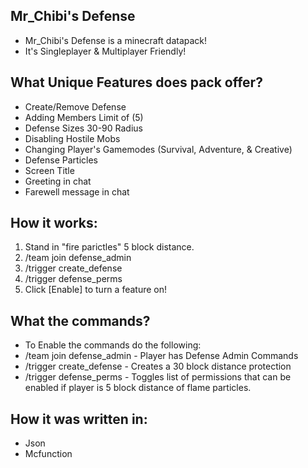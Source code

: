 <h2>Mr_Chibi's Defense</h2>
<ul>
<li>Mr_Chibi's Defense is a minecraft datapack!</li>
<li>It's Singleplayer & Multiplayer Friendly!</li>
</ul>

<h2>What Unique Features does pack offer?</h2>
<ul>
  <li>Create/Remove Defense</li>
  <li>Adding Members Limit of (5)</li>
  <li>Defense Sizes 30-90 Radius</li>
  <li>Disabling Hostile Mobs</li>
  <li>Changing Player's Gamemodes (Survival, Adventure, & Creative)</li>
  <li>Defense Particles</li>
  <li>Screen Title</li>
  <li>Greeting in chat</li>
  <li>Farewell message in chat</li>
</ul>

<h2>How it works:</h2>
<ol>
  <li>Stand in "fire parictles" 5 block distance.
  <li>/team join defense_admin</li>
  <li>/trigger create_defense</li>
  <li>/trigger defense_perms</li>
  <li>Click [Enable] to turn a feature on!</li>
</ol>

<h2>What the commands?</h2>
<ul>
  <li>To Enable the commands do the following:</li>
   <li>/team join defense_admin - Player has Defense Admin Commands</li>
   <li>/trigger create_defense - Creates a 30 block distance protection</li>
   <li>/trigger defense_perms - Toggles list of permissions that can be enabled if player is 5 block distance of flame particles.</li>
</ul>

<h2>How it was written in:</h2>
<ul>
<li>Json</li>
<li>Mcfunction</li>
</ul>
